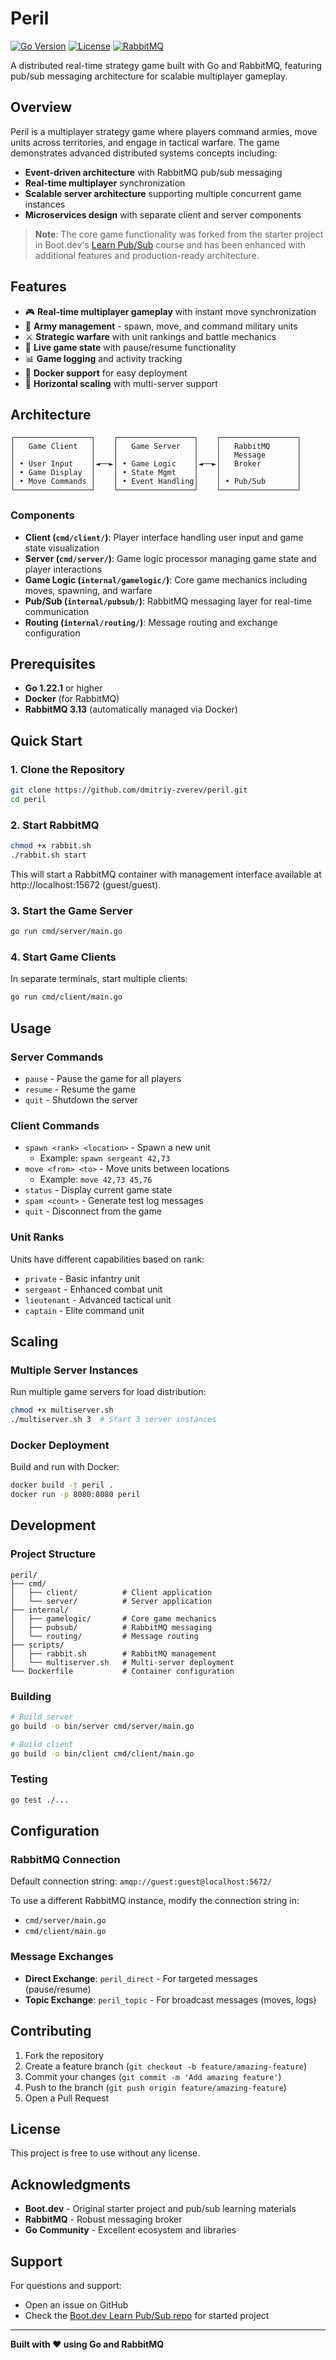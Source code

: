# Peril

[![Go Version](https://img.shields.io/badge/Go-1.22.1-blue.svg)](https://golang.org)
[![License](https://img.shields.io/badge/License-MIT-green.svg)](LICENSE)
[![RabbitMQ](https://img.shields.io/badge/RabbitMQ-3.13-orange.svg)](https://www.rabbitmq.com/)

A distributed real-time strategy game built with Go and RabbitMQ, featuring pub/sub messaging architecture for scalable multiplayer gameplay.

## Overview

Peril is a multiplayer strategy game where players command armies, move units across territories, and engage in tactical warfare. The game demonstrates advanced distributed systems concepts including:

- **Event-driven architecture** with RabbitMQ pub/sub messaging
- **Real-time multiplayer** synchronization
- **Scalable server architecture** supporting multiple concurrent game instances
- **Microservices design** with separate client and server components

> **Note**: The core game functionality was forked from the starter project in Boot.dev's [Learn Pub/Sub](https://learn.boot.dev/learn-pub-sub) course and has been enhanced with additional features and production-ready architecture.

## Features

- 🎮 **Real-time multiplayer gameplay** with instant move synchronization
- 🏰 **Army management** - spawn, move, and command military units
- ⚔️ **Strategic warfare** with unit rankings and battle mechanics
- 🔄 **Live game state** with pause/resume functionality
- 📊 **Game logging** and activity tracking
- 🐳 **Docker support** for easy deployment
- 🔧 **Horizontal scaling** with multi-server support

## Architecture

```
┌─────────────────┐    ┌─────────────────┐    ┌─────────────────┐
│   Game Client   │    │   Game Server   │    │   RabbitMQ      │
│                 │    │                 │    │   Message       │
│ • User Input    │◄──►│ • Game Logic    │◄──►│   Broker        │
│ • Game Display  │    │ • State Mgmt    │    │                 │
│ • Move Commands │    │ • Event Handling│    │ • Pub/Sub       │
└─────────────────┘    └─────────────────┘    └─────────────────┘
```

### Components

- **Client (`cmd/client/`)**: Player interface handling user input and game state visualization
- **Server (`cmd/server/`)**: Game logic processor managing game state and player interactions
- **Game Logic (`internal/gamelogic/`)**: Core game mechanics including moves, spawning, and warfare
- **Pub/Sub (`internal/pubsub/`)**: RabbitMQ messaging layer for real-time communication
- **Routing (`internal/routing/`)**: Message routing and exchange configuration

## Prerequisites

- **Go 1.22.1** or higher
- **Docker** (for RabbitMQ)
- **RabbitMQ 3.13** (automatically managed via Docker)

## Quick Start

### 1. Clone the Repository

```bash
git clone https://github.com/dmitriy-zverev/peril.git
cd peril
```

### 2. Start RabbitMQ

```bash
chmod +x rabbit.sh
./rabbit.sh start
```

This will start a RabbitMQ container with management interface available at http://localhost:15672 (guest/guest).

### 3. Start the Game Server

```bash
go run cmd/server/main.go
```

### 4. Start Game Clients

In separate terminals, start multiple clients:

```bash
go run cmd/client/main.go
```

## Usage

### Server Commands

- `pause` - Pause the game for all players
- `resume` - Resume the game
- `quit` - Shutdown the server

### Client Commands

- `spawn <rank> <location>` - Spawn a new unit
  - Example: `spawn sergeant 42,73`
- `move <from> <to>` - Move units between locations
  - Example: `move 42,73 45,76`
- `status` - Display current game state
- `spam <count>` - Generate test log messages
- `quit` - Disconnect from the game

### Unit Ranks

Units have different capabilities based on rank:
- `private` - Basic infantry unit
- `sergeant` - Enhanced combat unit
- `lieutenant` - Advanced tactical unit
- `captain` - Elite command unit

## Scaling

### Multiple Server Instances

Run multiple game servers for load distribution:

```bash
chmod +x multiserver.sh
./multiserver.sh 3  # Start 3 server instances
```

### Docker Deployment

Build and run with Docker:

```bash
docker build -t peril .
docker run -p 8080:8080 peril
```

## Development

### Project Structure

```
peril/
├── cmd/
│   ├── client/          # Client application
│   └── server/          # Server application
├── internal/
│   ├── gamelogic/       # Core game mechanics
│   ├── pubsub/          # RabbitMQ messaging
│   └── routing/         # Message routing
├── scripts/
│   ├── rabbit.sh        # RabbitMQ management
│   └── multiserver.sh   # Multi-server deployment
└── Dockerfile           # Container configuration
```

### Building

```bash
# Build server
go build -o bin/server cmd/server/main.go

# Build client
go build -o bin/client cmd/client/main.go
```

### Testing

```bash
go test ./...
```

## Configuration

### RabbitMQ Connection

Default connection string: `amqp://guest:guest@localhost:5672/`

To use a different RabbitMQ instance, modify the connection string in:
- `cmd/server/main.go`
- `cmd/client/main.go`

### Message Exchanges

- **Direct Exchange**: `peril_direct` - For targeted messages (pause/resume)
- **Topic Exchange**: `peril_topic` - For broadcast messages (moves, logs)

## Contributing

1. Fork the repository
2. Create a feature branch (`git checkout -b feature/amazing-feature`)
3. Commit your changes (`git commit -m 'Add amazing feature'`)
4. Push to the branch (`git push origin feature/amazing-feature`)
5. Open a Pull Request

## License

This project is free to use without any license.

## Acknowledgments

- **Boot.dev** - Original starter project and pub/sub learning materials
- **RabbitMQ** - Robust messaging broker
- **Go Community** - Excellent ecosystem and libraries

## Support

For questions and support:
- Open an issue on GitHub
- Check the [Boot.dev Learn Pub/Sub repo](https://github.com/bootdotdev/learn-pub-sub-starter) for started project

---

**Built with ❤️ using Go and RabbitMQ**

